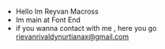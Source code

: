 
- Hello Im Reyvan Macross
- Im main at Font End 
- if you wanna contact with me , here you go rievanrivaldynurtianax@gmail.com
